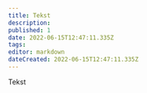 ```yaml
---
title: Tekst
description: 
published: 1
date: 2022-06-15T12:47:11.335Z
tags: 
editor: markdown
dateCreated: 2022-06-15T12:47:11.335Z
---
```


Tekst